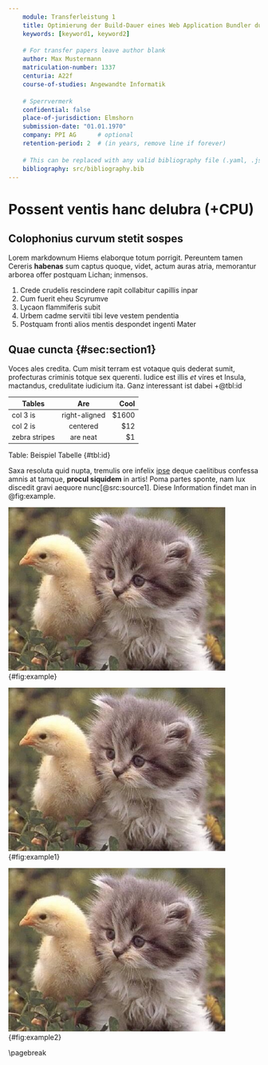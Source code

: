 ```yaml
---
    module: Transferleistung 1
    title: Optimierung der Build-Dauer eines Web Application Bundler durch Anpassung der Konfiguration und dessen Auswirkung auf den Entwicklungsprozess
    keywords: [keyword1, keyword2]

    # For transfer papers leave author blank
    author: Max Mustermann
    matriculation-number: 1337
    centuria: A22f
    course-of-studies: Angewandte Informatik

    # Sperrvermerk
    confidential: false
    place-of-jurisdiction: Elmshorn
    submission-date: "01.01.1970"
    company: PPI AG      # optional
    retention-period: 2  # (in years, remove line if forever)
    
    # This can be replaced with any valid bibliography file (.yaml, .json, .bib)
    bibliography: src/bibliography.bib
---
```


# Possent ventis hanc delubra (+CPU)

## Colophonius curvum stetit sospes

Lorem markdownum Hiems elaborque totum porrigit. Pereuntem tamen Cereris
**habenas** sum captus quoque, videt, actum auras atria, memorantur arborea
offer postquam Lichan; inmensos.

1. Crede crudelis rescindere rapit collabitur capillis inpar
2. Cum fuerit eheu Scyrumve
3. Lycaon flammiferis subit
4. Urbem cadme servitii tibi leve vestem pendentia
5. Postquam fronti alios mentis despondet ingenti Mater

## Quae cuncta {#sec:section1}

Voces ales credita. Cum misit terram est votaque quis dederat sumit, profecturas
criminis totque sex querenti. Iudice est illis *et* vires et Insula, mactandus,
credulitate iudicium ita. Ganz interessant ist dabei +@tbl:id

| Tables        |      Are      |  Cool |
|---------------|:-------------:|------:|
| col 3 is      | right-aligned | $1600 |
| col 2 is      |   centered    |   $12 |
| zebra stripes |   are neat    |    $1 |

Table: Beispiel Tabelle {#tbl:id}

Saxa resoluta quid nupta, tremulis ore infelix
[ipse](http://urbes-caede.org/siccaveratadversum) deque caelitibus confessa
amnis at tamque, **procul siquidem** in artis! Poma partes sponte, nam lux
discedit gravi aequore nunc[@src:source1]. Diese Information findet man in @fig:example.

![Beispiel Abbildung (relativer Pfad zu Project Root)](src/images/example.jpeg){#fig:example}

![Beispiel Abbildung (absoluter Pfad)](/src/images/example.jpeg){#fig:example1}

![Beispiel Abbildung (relativer Pfad)](images/example.jpeg){#fig:example2}

\pagebreak
